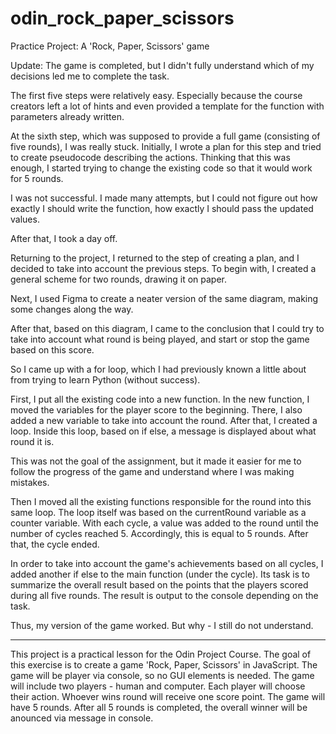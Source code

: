 # odin_rock_paper_scissors
Practice Project: A 'Rock, Paper, Scissors' game

Update: The game is completed, but I didn't fully understand which of my decisions led me to complete the task.

The first five steps were relatively easy. Especially because the course creators left a lot of hints and even provided a template for the function with parameters already written.

At the sixth step, which was supposed to provide a full game (consisting of five rounds), I was really stuck. Initially, I wrote a plan for this step and tried to create pseudocode describing the actions. Thinking that this was enough, I started trying to change the existing code so that it would work for 5 rounds.

I was not successful. I made many attempts, but I could not figure out how exactly I should write the function, how exactly I should pass the updated values.

After that, I took a day off.

Returning to the project, I returned to the step of creating a plan, and I decided to take into account the previous steps. To begin with, I created a general scheme for two rounds, drawing it on paper.

Next, I used Figma to create a neater version of the same diagram, making some changes along the way.

After that, based on this diagram, I came to the conclusion that I could try to take into account what round is being played, and start or stop the game based on this score.

So I came up with a for loop, which I had previously known a little about from trying to learn Python (without success).

First, I put all the existing code into a new function. In the new function, I moved the variables for the player score to the beginning. There, I also added a new variable to take into account the round. After that, I created a loop. Inside this loop, based on if else, a message is displayed about what round it is.

This was not the goal of the assignment, but it made it easier for me to follow the progress of the game and understand where I was making mistakes.

Then I moved all the existing functions responsible for the round into this same loop. The loop itself was based on the currentRound variable as a counter variable. With each cycle, a value was added to the round until the number of cycles reached 5. Accordingly, this is equal to 5 rounds. After that, the cycle ended.

In order to take into account the game's achievements based on all cycles, I added another if else to the main function (under the cycle). Its task is to summarize the overall result based on the points that the players scored during all five rounds. The result is output to the console depending on the task.

Thus, my version of the game worked. But why - I still do not understand.

---

This project is a practical lesson for the Odin Project Course. The goal of this exercise is to create a game 'Rock, Paper, Scissors' in JavaScript. The game will be player via console, so no GUI elements is needed. The game will include two players - human and computer. Each player will choose their action. Whoever wins round will receive one score point. The game will have 5 rounds. After all 5 rounds is completed, the overall winner will be anounced via message in console.

